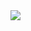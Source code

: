 <section >
     <img src="https://media.giphy.com/media/RbDKaczqWovIugyJmW/giphy.gif" />
</section>
